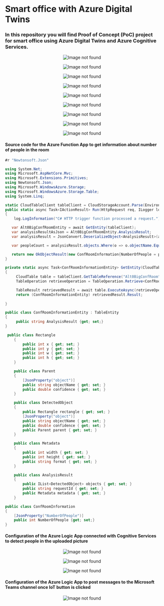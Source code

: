 # Smart office with Azure Digital Twins

### In this repository you will find Proof of Concept (PoC) project for smart office using Azure Digital Twins and Azure Cognitive Services.


<p align="center">
<img src="https://github.com/Daniel-Krzyczkowski/WindowsIoT-AzureIoT/blob/master/AzureIoT/AzureDigitalTwins/images/SmartOfficeArchitecture.png?raw=true" alt="Image not found"/>
</p>

<p align="center">
<img src="https://github.com/Daniel-Krzyczkowski/WindowsIoT-AzureIoT/blob/master/AzureIoT/AzureDigitalTwins/images/SmartOffice1.png?raw=true" alt="Image not found"/>
</p>

<p align="center">
<img src="https://github.com/Daniel-Krzyczkowski/WindowsIoT-AzureIoT/blob/master/AzureIoT/AzureDigitalTwins/images/SmartOffice3.png?raw=true" alt="Image not found"/>
</p>

<p align="center">
<img src="https://github.com/Daniel-Krzyczkowski/WindowsIoT-AzureIoT/blob/master/AzureIoT/AzureDigitalTwins/images/SmartOffice4.png?raw=true" alt="Image not found"/>
</p>

<p align="center">
<img src="https://github.com/Daniel-Krzyczkowski/WindowsIoT-AzureIoT/blob/master/AzureIoT/AzureDigitalTwins/images/SmartOffice5.png?raw=true" alt="Image not found"/>
</p>

<p align="center">
<img src="https://github.com/Daniel-Krzyczkowski/WindowsIoT-AzureIoT/blob/master/AzureIoT/AzureDigitalTwins/images/SmartOffice6.png?raw=true" alt="Image not found"/>
</p>

<p align="center">
<img src="https://github.com/Daniel-Krzyczkowski/WindowsIoT-AzureIoT/blob/master/AzureIoT/AzureDigitalTwins/images/SmartOffice7.png?raw=true" alt="Image not found"/>
</p>

<p align="center">
<img src="https://github.com/Daniel-Krzyczkowski/WindowsIoT-AzureIoT/blob/master/AzureIoT/AzureDigitalTwins/images/SmartOffice8.png?raw=true" alt="Image not found"/>
</p>

<p align="center">
<img src="https://github.com/Daniel-Krzyczkowski/WindowsIoT-AzureIoT/blob/master/AzureIoT/AzureDigitalTwins/images/SmartOffice2.png?raw=true" alt="Image not found"/>
</p>

#### Source code for the Azure Function App to get information about number of people in the room

```csharp
#r "Newtonsoft.Json"

using System.Net;
using Microsoft.AspNetCore.Mvc;
using Microsoft.Extensions.Primitives;
using Newtonsoft.Json;
using Microsoft.WindowsAzure.Storage;
using Microsoft.WindowsAzure.Storage.Table;
using System.Linq;

static CloudTableClient tableClient = CloudStorageAccount.Parse(Environment.GetEnvironmentVariable("TableStorageConnectionString", EnvironmentVariableTarget.Process)).CreateCloudTableClient();
public static async Task<IActionResult> Run(HttpRequest req, ILogger log)
{
    log.LogInformation("C# HTTP trigger function processed a request.");

   var Alt0BigConfRoomEntity = await GetEntity(tableClient);
   var analysisResultAsJson = Alt0BigConfRoomEntity.AnalysisResult;
   var analysisResult = JsonConvert.DeserializeObject<AnalysisResult>(analysisResultAsJson);

   var peopleCount = analysisResult.objects.Where(o => o.objectName.Equals("person", StringComparison.InvariantCultureIgnoreCase)).Count();

   return new OkObjectResult(new ConfRoomInformation{NumberOfPeople = peopleCount});
}

private static async Task<ConfRoomInformationEntity> GetEntity(CloudTableClient tableClient)
{
     CloudTable table = tableClient.GetTableReference("Alt0BigConfRoom");
     TableOperation retrieveOperation = TableOperation.Retrieve<ConfRoomInformationEntity>("People", "Alt0Big");

     TableResult retrievedResult = await table.ExecuteAsync(retrieveOperation);
     return (ConfRoomInformationEntity) retrievedResult.Result;
           
}

public class ConfRoomInformationEntity : TableEntity
{
     public string AnalysisResult {get; set;}
}

 public class Rectangle
    {
        public int x { get; set; }
        public int y { get; set; }
        public int w { get; set; }
        public int h { get; set; }
    }

    public class Parent
    {
        [JsonProperty("object")]
        public string objectName { get; set; }
        public double confidence { get; set; }
    }

    public class DetectedObject
    {
        public Rectangle rectangle { get; set; }
        [JsonProperty("object")]
        public string objectName { get; set; }
        public double confidence { get; set; }
        public Parent parent { get; set; }
    }

    public class Metadata
    {
        public int width { get; set; }
        public int height { get; set; }
        public string format { get; set; }
    }

    public class AnalysisResult
    {
        public IList<DetectedObject> objects { get; set; }
        public string requestId { get; set; }
        public Metadata metadata { get; set; }
    }

public class ConfRoomInformation
{
    [JsonProperty("NumberOfPeople")]
    public int NumberOfPeople {get; set;}
}
```

#### Configuration of the Azure Logic App connected with Cognitive Services to detect people in the uploaded picture

<p align="center">
<img src="https://github.com/Daniel-Krzyczkowski/WindowsIoT-AzureIoT/blob/master/AzureIoT/AzureDigitalTwins/images/SmartOffice9.PNG?raw=true" alt="Image not found"/>
</p>

<p align="center">
<img src="https://github.com/Daniel-Krzyczkowski/WindowsIoT-AzureIoT/blob/master/AzureIoT/AzureDigitalTwins/images/SmartOffice10.PNG?raw=true" alt="Image not found"/>
</p>

<p align="center">
<img src="https://github.com/Daniel-Krzyczkowski/WindowsIoT-AzureIoT/blob/master/AzureIoT/AzureDigitalTwins/images/SmartOffice11.PNG?raw=true" alt="Image not found"/>
</p>

#### Configuration of the Azure Logic App to post messages to the Microsoft Teams channel once IoT button is clicked

<p align="center">
<img src="https://github.com/Daniel-Krzyczkowski/WindowsIoT-AzureIoT/blob/master/AzureIoT/AzureDigitalTwins/images/SmartOffice12.PNG?raw=true" alt="Image not found"/>
</p>

